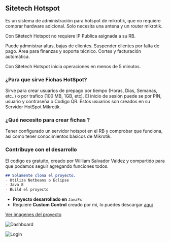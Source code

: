 ## Sitetech Hotspot

Es un sistema de administración para hotspot de mikrotik, que no requiere comprar hardware adicional. Solo necesita una antena y un router mikrotik.

Con Sitetech Hotspot no requiere IP Publica asignada a su RB.

Puede admnistrar altas, bajas de clientes. Suspender clientes por falta de pago. Área para finanzas y soporte técnico. Cortes y facturación automática. 

Con Sitetech Hotspot inicia operaciones en menos de 5 minutos.

### ¿Para que sirve Fichas HotSpot?
Sirve para crear usuarios de prepago por tiempo (Horas, Dias, Semanas, etc..) o por trafico (100 MB, 1GB, etc). El inicio de sesión puede se por PIN, usuario y contraseña o Codigo QR. Estos usuarios son creados en su Servidor HotSpot Mikrotik.

### ¿Qué necesito para crear fichas ?
Tener configurado un servidor hotspot en el RB y comprobar que funciona, así como tener conocimientos básicos de Mikrotik. 

### Contribuye con el desarrollo

El codigo es gratuito, creado por William Salvador Valdez y compartido para que podamos seguir agregando funciones todos.

```markdown
## Solamente clona el proyecto.
- Utiliza Netbeans o Eclipse
- Java 8
- Build el proyecto
```

- **Proyecto desarrollado en** `JavaFx` 
- Requiere **Custom Control** creado por mi, lo puedes descargar [aqui](https://github.com/tovaz/customControls)

[Ver imagenes del proyecto](https://www.behance.net/gallery/84841141/Sitetech-Hotspot) 

![Dashboard](https://mir-s3-cdn-cf.behance.net/project_modules/max_1200/32a25984841141.5d6954701f968.png)

![Login](https://mir-s3-cdn-cf.behance.net/project_modules/disp/48bdac84841141.5d695470201fd.png)
